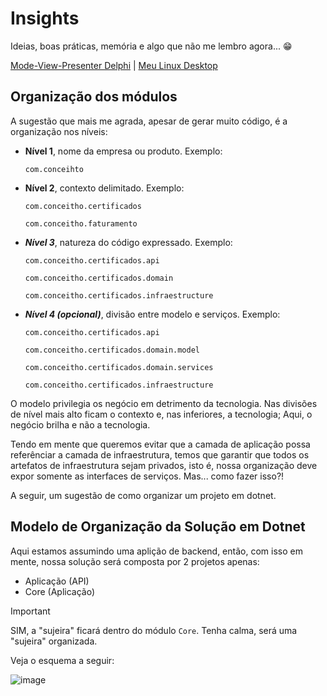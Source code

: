 # Insights
Ideias, boas práticas, memória e algo que não me lembro agora... 😁

[Mode-View-Presenter Delphi]("mvp.md") | [Meu Linux Desktop]("meu-linux.md")

## Organização dos módulos

A sugestão que mais me agrada, apesar de gerar muito código, é a organização nos níveis:

- **Nível 1**, nome da empresa ou produto. Exemplo:

  ```
  com.conceihto
  ```
  
  
- **Nível 2**, contexto delimitado. Exemplo:

  ```
  com.conceitho.certificados
  
  com.conceitho.faturamento
  ```
  
- ***Nível 3***, natureza do código expressado. Exemplo:

  ```
  com.conceitho.certificados.api
  
  com.conceitho.certificados.domain

  com.conceitho.certificados.infraestructure
  ```
  
- ***Nível 4 (opcional)***, divisão entre modelo e serviços. Exemplo:

  ```
  com.conceitho.certificados.api
  
  com.conceitho.certificados.domain.model
  
  com.conceitho.certificados.domain.services

  com.conceitho.certificados.infraestructure
  ```

O modelo privilegia os negócio em detrimento da tecnologia. Nas divisões de nível mais alto ficam o contexto e, nas inferiores, a tecnologia;
Aqui, o negócio brilha e não a tecnologia.

Tendo em mente que queremos evitar que a camada de aplicação possa referênciar a camada de infraestrutura, temos que garantir que todos os artefatos
de infraestrutura sejam privados, isto é, nossa organização deve expor somente as interfaces de serviços. Mas... como fazer isso?!

A seguir, um sugestão de como organizar um projeto em dotnet.
  
## Modelo de Organização da Solução em Dotnet

Aqui estamos assumindo uma aplição de backend, então, com isso em mente, nossa solução será composta por 2 projetos apenas:
- Aplicação (API)
- Core (Aplicação)

> [!IMPORTANT]
>  SIM, a "sujeira" ficará dentro do módulo `Core`. Tenha calma, será uma "sujeira" organizada.

Veja o esquema a seguir:


![image](https://github.com/user-attachments/assets/86475b25-be38-4087-9d48-4ca7b04e9aa5)